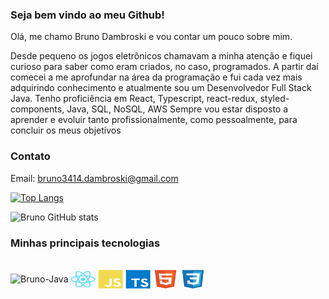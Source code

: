 ### Seja bem vindo ao meu Github!

Olá, me chamo Bruno Dambroski e vou contar um pouco sobre mim.

Desde pequeno os jogos eletrônicos chamavam a minha atenção e fiquei curioso para saber como eram criados, no caso, programados.
A partir daí comecei a me aprofundar na área da programação e fui cada vez mais adquirindo conhecimento e atualmente sou um Desenvolvedor Full Stack Java.
Tenho proficiência em React, Typescript, react-redux, styled-components, Java, SQL, NoSQL, AWS
Sempre vou estar disposto a aprender e evoluir tanto profissionalmente, como pessoalmente, para concluir os meus objetivos

### Contato

Email: bruno3414.dambroski@gmail.com

[![Top Langs](https://github-readme-stats.vercel.app/api/top-langs/?username=bru3414&layout=compact)](https://github.com/bru3414/github-readme-stats)

![Bruno GitHub stats](https://github-readme-stats.vercel.app/api?username=bru3414&show_icons=true&theme=dracula)

### Minhas principais tecnologias
<div style="display: inline_block"><br>
  <img align="center" alt="Bruno-Java" height="30" width="40" src="https://cdn.jsdelivr.net/gh/devicons/devicon@latest/icons/java/java-original.svg">
  <img align="center" alt="Bruno-React" height="30" width="40" src="https://raw.githubusercontent.com/devicons/devicon/master/icons/react/react-original.svg">
  <img align="center" alt="Bruno-Js" height="30" width="40" src="https://raw.githubusercontent.com/devicons/devicon/master/icons/javascript/javascript-plain.svg">
  <img align="center" alt="Bruno-Ts" height="30" width="40" src="https://raw.githubusercontent.com/devicons/devicon/master/icons/typescript/typescript-plain.svg">
  <img align="center" alt="Bruno-HTML" height="30" width="40" src="https://raw.githubusercontent.com/devicons/devicon/master/icons/html5/html5-original.svg">
  <img align="center" alt="Bruno-CSS" height="30" width="40" src="https://raw.githubusercontent.com/devicons/devicon/master/icons/css3/css3-original.svg">
</div>
